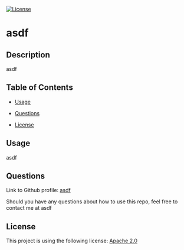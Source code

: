 [![License](https://img.shields.io/badge/License-Apache%202.0-blue.svg)](https://opensource.org/licenses/Apache-2.0)

# asdf

## Description

asdf


## Table of Contents


* [Usage](#usage)

* [Questions](#questions)
* [License](#license)



## Usage

asdf



## Questions
    
Link to Github profile: [asdf](www.github.com/asdf)

Should you have any questions about how to use this repo, feel free to contact me at asdf

## License 
    
This project is using the following license: [Apache 2.0](https://opensource.org/licenses/Apache-2.0)
    

